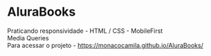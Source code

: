 # AluraBooks

Praticando responsividade - HTML / CSS - MobileFirst 
<br>
Media Queries
<br>
Para acessar o projeto - https://monacocamila.github.io/AluraBooks/
